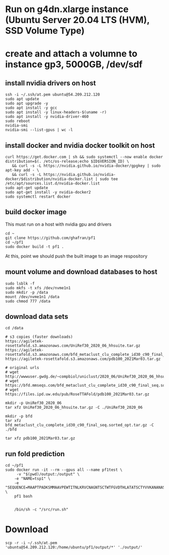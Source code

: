 
# Run on g4dn.xlarge instance (Ubuntu Server 20.04 LTS (HVM), SSD Volume Type)
# create and attach a volumne to instance gp3, 5000GB, /dev/sdf

## install nvidia drivers on host
```
ssh -i ~/.ssh/at.pem ubuntu@54.209.212.120
sudo apt update
sudo apt upgrade -y
sudo apt install -y gcc
sudo apt install -y linux-headers-$(uname -r)
sudo apt install -y nvidia-driver-460
sudo reboot
nvidia-smi
nvidia-smi --list-gpus | wc -l
```

## install docker and nvidia docker toolkit on host
```
curl https://get.docker.com | sh && sudo systemctl --now enable docker
distribution=$(. /etc/os-release;echo $ID$VERSION_ID) \
   && curl -s -L https://nvidia.github.io/nvidia-docker/gpgkey | sudo apt-key add - \
   && curl -s -L https://nvidia.github.io/nvidia-docker/$distribution/nvidia-docker.list | sudo tee /etc/apt/sources.list.d/nvidia-docker.list
sudo apt-get update
sudo apt-get install -y nvidia-docker2
sudo systemctl restart docker
```

## build docker image
This must run on a host with nvidia gpu and drivers
```
cd ~
git clone https://github.com/ghafran/pf1
cd ~/pf1
sudo docker build -t pf1 .
```
At this, point we should push the built image to an image respository

## mount volume and download databases to host
```
sudo lsblk -f
sudo mkfs -t xfs /dev/nvme1n1
sudo mkdir -p /data
mount /dev/nvme1n1 /data
sudo chmod 777 /data
```

## download data sets
```
cd /data

# s3 copies (faster downloads)
https://agiletek-rosettafold.s3.amazonaws.com/UniRef30_2020_06_hhsuite.tar.gz
https://agiletek-rosettafold.s3.amazonaws.com/bfd_metaclust_clu_complete_id30_c90_final_seq.sorted_opt.tar.gz
https://agiletek-rosettafold.s3.amazonaws.com/pdb100_2021Mar03.tar.gz

# original urls
# wget http://wwwuser.gwdg.de/~compbiol/uniclust/2020_06/UniRef30_2020_06_hhsuite.tar.gz
# wget https://bfd.mmseqs.com/bfd_metaclust_clu_complete_id30_c90_final_seq.sorted_opt.tar.gz
# wget https://files.ipd.uw.edu/pub/RoseTTAFold/pdb100_2021Mar03.tar.gz

mkdir -p UniRef30_2020_06
tar xfz UniRef30_2020_06_hhsuite.tar.gz -C ./UniRef30_2020_06

mkdir -p bfd
tar xfz bfd_metaclust_clu_complete_id30_c90_final_seq.sorted_opt.tar.gz -C ./bfd

tar xfz pdb100_2021Mar03.tar.gz

```


## run fold prediction
```
cd ~/pf1
sudo docker run -it --rm --gpus all --name pf1test \
     -v "$(pwd)/output:/output" \
    -e "NAME=tsp1" \
    -e "SEQUENCE=MAAPTPADKSMMAAVPEWTITNLKRVCNAGNTSCTWTFGVDTHLATATSCTYVVKANANASQASGGPVTCGPYTITSSWSGQFGPNNGFTTFAVTDFSKKLIVWPAYTDVQVQAGKVVSPNQSYAPANLPLEHHHHHH" \
    pf1 bash 
    
    
    /bin/sh -c "/src/run.sh"
```

# Download
```
scp -r -i ~/.ssh/at.pem 'ubuntu@54.209.212.120:/home/ubuntu/pf1/output/*' './output/'
```
